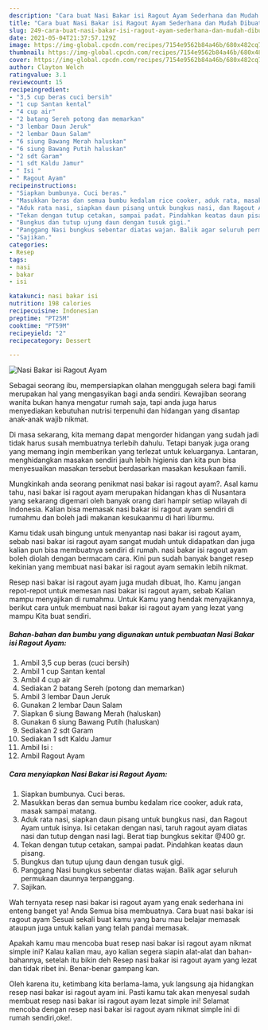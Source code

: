 ```yaml
---
description: "Cara buat Nasi Bakar isi Ragout Ayam Sederhana dan Mudah Dibuat"
title: "Cara buat Nasi Bakar isi Ragout Ayam Sederhana dan Mudah Dibuat"
slug: 249-cara-buat-nasi-bakar-isi-ragout-ayam-sederhana-dan-mudah-dibuat
date: 2021-05-04T21:37:57.129Z
image: https://img-global.cpcdn.com/recipes/7154e9562b84a46b/680x482cq70/nasi-bakar-isi-ragout-ayam-foto-resep-utama.jpg
thumbnail: https://img-global.cpcdn.com/recipes/7154e9562b84a46b/680x482cq70/nasi-bakar-isi-ragout-ayam-foto-resep-utama.jpg
cover: https://img-global.cpcdn.com/recipes/7154e9562b84a46b/680x482cq70/nasi-bakar-isi-ragout-ayam-foto-resep-utama.jpg
author: Clayton Welch
ratingvalue: 3.1
reviewcount: 15
recipeingredient:
- "3,5 cup beras cuci bersih"
- "1 cup Santan kental"
- "4 cup air"
- "2 batang Sereh potong dan memarkan"
- "3 lembar Daun Jeruk"
- "2 lembar Daun Salam"
- "6 siung Bawang Merah haluskan"
- "6 siung Bawang Putih haluskan"
- "2 sdt Garam"
- "1 sdt Kaldu Jamur"
- " Isi "
- " Ragout Ayam"
recipeinstructions:
- "Siapkan bumbunya. Cuci beras."
- "Masukkan beras dan semua bumbu kedalam rice cooker, aduk rata, masak sampai matang."
- "Aduk rata nasi, siapkan daun pisang untuk bungkus nasi, dan Ragout Ayam untuk isinya. Isi cetakan dengan nasi, taruh ragout ayam diatas nasi dan tutup dengan nasi lagi. Berat tiap bungkus sekitar @400 gr."
- "Tekan dengan tutup cetakan, sampai padat. Pindahkan keatas daun pisang."
- "Bungkus dan tutup ujung daun dengan tusuk gigi."
- "Panggang Nasi bungkus sebentar diatas wajan. Balik agar seluruh permukaan daunnya terpanggang."
- "Sajikan."
categories:
- Resep
tags:
- nasi
- bakar
- isi

katakunci: nasi bakar isi 
nutrition: 198 calories
recipecuisine: Indonesian
preptime: "PT25M"
cooktime: "PT59M"
recipeyield: "2"
recipecategory: Dessert

---
```



![Nasi Bakar isi Ragout Ayam](https://img-global.cpcdn.com/recipes/7154e9562b84a46b/680x482cq70/nasi-bakar-isi-ragout-ayam-foto-resep-utama.jpg)

Sebagai seorang ibu, mempersiapkan olahan menggugah selera bagi famili merupakan hal yang mengasyikan bagi anda sendiri. Kewajiban seorang  wanita bukan hanya mengatur rumah saja, tapi anda juga harus menyediakan kebutuhan nutrisi terpenuhi dan hidangan yang disantap anak-anak wajib nikmat.

Di masa  sekarang, kita memang dapat mengorder hidangan yang sudah jadi tidak harus susah membuatnya terlebih dahulu. Tetapi banyak juga orang yang memang ingin memberikan yang terlezat untuk keluarganya. Lantaran, menghidangkan masakan sendiri jauh lebih higienis dan kita pun bisa menyesuaikan masakan tersebut berdasarkan masakan kesukaan famili. 



Mungkinkah anda seorang penikmat nasi bakar isi ragout ayam?. Asal kamu tahu, nasi bakar isi ragout ayam merupakan hidangan khas di Nusantara yang sekarang digemari oleh banyak orang dari hampir setiap wilayah di Indonesia. Kalian bisa memasak nasi bakar isi ragout ayam sendiri di rumahmu dan boleh jadi makanan kesukaanmu di hari liburmu.

Kamu tidak usah bingung untuk menyantap nasi bakar isi ragout ayam, sebab nasi bakar isi ragout ayam sangat mudah untuk didapatkan dan juga kalian pun bisa membuatnya sendiri di rumah. nasi bakar isi ragout ayam boleh diolah dengan bermacam cara. Kini pun sudah banyak banget resep kekinian yang membuat nasi bakar isi ragout ayam semakin lebih nikmat.

Resep nasi bakar isi ragout ayam juga mudah dibuat, lho. Kamu jangan repot-repot untuk memesan nasi bakar isi ragout ayam, sebab Kalian mampu menyajikan di rumahmu. Untuk Kamu yang hendak menyajikannya, berikut cara untuk membuat nasi bakar isi ragout ayam yang lezat yang mampu Kita buat sendiri.

<!--inarticleads1-->

##### Bahan-bahan dan bumbu yang digunakan untuk pembuatan Nasi Bakar isi Ragout Ayam:

1. Ambil 3,5 cup beras (cuci bersih)
1. Ambil 1 cup Santan kental
1. Ambil 4 cup air
1. Sediakan 2 batang Sereh (potong dan memarkan)
1. Ambil 3 lembar Daun Jeruk
1. Gunakan 2 lembar Daun Salam
1. Siapkan 6 siung Bawang Merah (haluskan)
1. Gunakan 6 siung Bawang Putih (haluskan)
1. Sediakan 2 sdt Garam
1. Sediakan 1 sdt Kaldu Jamur
1. Ambil  Isi :
1. Ambil  Ragout Ayam




<!--inarticleads2-->

##### Cara menyiapkan Nasi Bakar isi Ragout Ayam:

1. Siapkan bumbunya. Cuci beras.
1. Masukkan beras dan semua bumbu kedalam rice cooker, aduk rata, masak sampai matang.
1. Aduk rata nasi, siapkan daun pisang untuk bungkus nasi, dan Ragout Ayam untuk isinya. Isi cetakan dengan nasi, taruh ragout ayam diatas nasi dan tutup dengan nasi lagi. Berat tiap bungkus sekitar @400 gr.
1. Tekan dengan tutup cetakan, sampai padat. Pindahkan keatas daun pisang.
1. Bungkus dan tutup ujung daun dengan tusuk gigi.
1. Panggang Nasi bungkus sebentar diatas wajan. Balik agar seluruh permukaan daunnya terpanggang.
1. Sajikan.




Wah ternyata resep nasi bakar isi ragout ayam yang enak sederhana ini enteng banget ya! Anda Semua bisa membuatnya. Cara buat nasi bakar isi ragout ayam Sesuai sekali buat kamu yang baru mau belajar memasak ataupun juga untuk kalian yang telah pandai memasak.

Apakah kamu mau mencoba buat resep nasi bakar isi ragout ayam nikmat simple ini? Kalau kalian mau, ayo kalian segera siapin alat-alat dan bahan-bahannya, setelah itu bikin deh Resep nasi bakar isi ragout ayam yang lezat dan tidak ribet ini. Benar-benar gampang kan. 

Oleh karena itu, ketimbang kita berlama-lama, yuk langsung aja hidangkan resep nasi bakar isi ragout ayam ini. Pasti kamu tak akan menyesal sudah membuat resep nasi bakar isi ragout ayam lezat simple ini! Selamat mencoba dengan resep nasi bakar isi ragout ayam nikmat simple ini di rumah sendiri,oke!.

